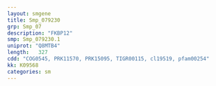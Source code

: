 ```yaml
---
layout: smgene
title: Smp_079230
grp: Smp_07
description: "FKBP12"
smp: Smp_079230.1
uniprot: "Q8MTB4"
length:   327
cdd: "COG0545, PRK11570, PRK15095, TIGR00115, cl19519, pfam00254"
kk: K09568
categories: sm
---
```

